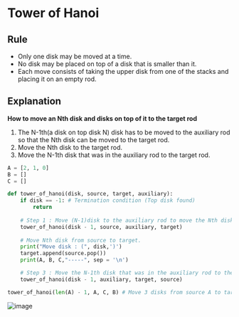 # Tower of Hanoi

## Rule
* Only one disk may be moved at a time.
* No disk may be placed on top of a disk that is smaller than it.
* Each move consists of taking the upper disk from one of the stacks and placing it on an empty rod.

## Explanation
**How to move an Nth disk and disks on top of it to the target rod**
1. The N-1th(a disk on top disk N) disk has to be moved to the auxiliary rod so that the Nth disk can be moved to the target rod.
2. Move the Nth disk to the target rod.
3. Move the N-1th disk that was in the auxiliary rod to the target rod.

~~~python
A = [2, 1, 0]
B = []
C = []

def tower_of_hanoi(disk, source, target, auxiliary):
    if disk == -1: # Termination condition (Top disk found)
        return 
        
    # Step 1 : Move (N-1)disk to the auxiliary rod to move the Nth disk.
    tower_of_hanoi(disk - 1, source, auxiliary, target)
    
    # Move Nth disk from source to target.
    print("Move disk : (", disk,')')
    target.append(source.pop())
    print(A, B, C,"-----", sep = '\n')

    # Step 3 : Move the N-1th disk that was in the auxiliary rod to the target rod.
    tower_of_hanoi(disk - 1, auxiliary, target, source)

tower_of_hanoi(len(A) - 1, A, C, B) # Move 3 disks from source A to target C with auxiliary B, starting from the disk at the bottom.
~~~
![image](https://user-images.githubusercontent.com/67142421/160593454-75862001-4d23-44a0-bcdf-45c21c7701f8.png)
